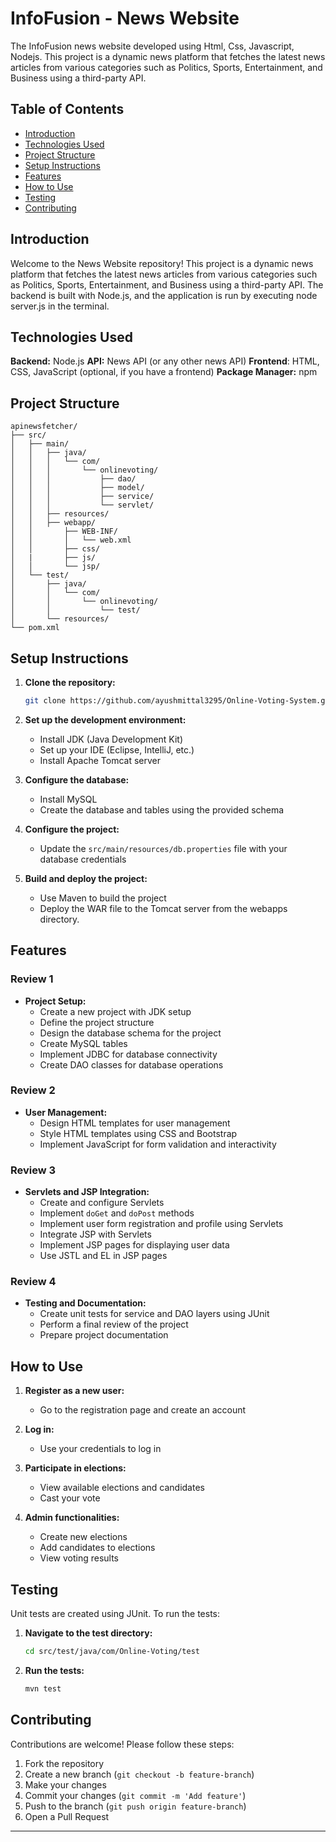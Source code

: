 # InfoFusion - News Website

The InfoFusion news website developed using Html, Css, Javascript, Nodejs. This project is a dynamic news platform that fetches the latest news articles from various categories such as Politics, Sports, Entertainment, and Business using a third-party API. 

## Table of Contents

- [Introduction](#introduction)
- [Technologies Used](#technologies-used)
- [Project Structure](#project-structure)
- [Setup Instructions](#setup-instructions)
- [Features](#features)
- [How to Use](#how-to-use)
- [Testing](#testing)
- [Contributing](#contributing)

## Introduction

Welcome to the News Website repository! This project is a dynamic news platform that fetches the latest news articles from various categories such as Politics, Sports, Entertainment, and Business using a third-party API. The backend is built with Node.js, and the application is run by executing node server.js in the terminal.

## Technologies Used

**Backend:** Node.js
**API:** News API (or any other news API)
**Frontend**: HTML, CSS, JavaScript (optional, if you have a frontend)
**Package Manager:** npm

## Project Structure


```plaintext
apinewsfetcher/
├── src/
│   ├── main/
│   │   ├── java/
│   │   │   └── com/
│   │   │       └── onlinevoting/
│   │   │           ├── dao/
│   │   │           ├── model/
│   │   │           ├── service/
│   │   │           └── servlet/
│   │   ├── resources/
│   │   ├── webapp/
│   │       ├── WEB-INF/
│   │       │   └── web.xml
│   │       ├── css/
│   |       ├── js/
│   │       └── jsp/
│   └── test/
│       ├── java/
│       │   └── com/
│       │       └── onlinevoting/
│       │           └── test/
│       └── resources/
└── pom.xml
```


## Setup Instructions

1. **Clone the repository:**

   ```bash
   git clone https://github.com/ayushmittal3295/Online-Voting-System.git
   ```
   
2. **Set up the development environment:**

   - Install JDK (Java Development Kit)
   - Set up your IDE (Eclipse, IntelliJ, etc.)
   - Install Apache Tomcat server

3. **Configure the database:**

   - Install MySQL
   - Create the database and tables using the provided schema

4. **Configure the project:**

   - Update the `src/main/resources/db.properties` file with your database credentials

5. **Build and deploy the project:**

   - Use Maven to build the project
   - Deploy the WAR file to the Tomcat server from the webapps directory.

## Features

### Review 1

- **Project Setup:**
  - Create a new project with JDK setup
  - Define the project structure
  - Design the database schema for the project
  - Create MySQL tables
  - Implement JDBC for database connectivity
  - Create DAO classes for database operations

### Review 2

- **User Management:**
  - Design HTML templates for user management
  - Style HTML templates using CSS and Bootstrap
  - Implement JavaScript for form validation and interactivity

### Review 3

- **Servlets and JSP Integration:**
  - Create and configure Servlets
  - Implement `doGet` and `doPost` methods
  - Implement user form registration and profile using Servlets
  - Integrate JSP with Servlets
  - Implement JSP pages for displaying user data
  - Use JSTL and EL in JSP pages

### Review 4

- **Testing and Documentation:**
  - Create unit tests for service and DAO layers using JUnit
  - Perform a final review of the project
  - Prepare project documentation

## How to Use

1. **Register as a new user:**
   - Go to the registration page and create an account

2. **Log in:**
   - Use your credentials to log in

3. **Participate in elections:**
   - View available elections and candidates
   - Cast your vote

4. **Admin functionalities:**
   - Create new elections
   - Add candidates to elections
   - View voting results

## Testing

Unit tests are created using JUnit. To run the tests:

1. **Navigate to the test directory:**

   ```bash
   cd src/test/java/com/Online-Voting/test
   ```

2. **Run the tests:**

   ```bash
   mvn test
   ```

## Contributing

Contributions are welcome! Please follow these steps:

1. Fork the repository
2. Create a new branch (`git checkout -b feature-branch`)
3. Make your changes
4. Commit your changes (`git commit -m 'Add feature'`)
5. Push to the branch (`git push origin feature-branch`)
6. Open a Pull Request

---